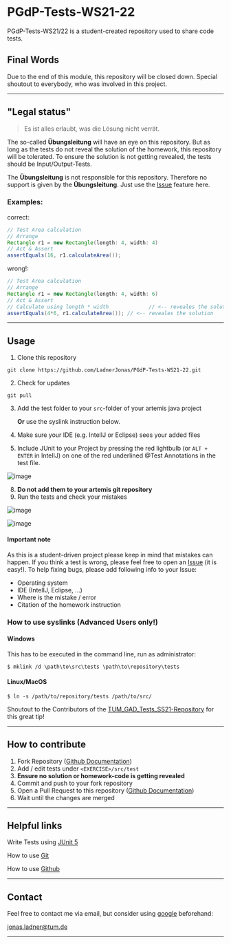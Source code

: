 # PGdP-Tests-WS21-22
 PGdP-Tests-WS21/22 is a student-created repository used to share code tests.

## Final Words

Due to the end of this module, this repository will be closed down. Special shoutout to everybody, who was involved in this project.

---
## "Legal status"
>Es ist alles erlaubt, was die Lösung nicht verrät.

The so-called **__Übungsleitung__** will have an eye on this repository. But as long as the tests do not reveal the solution of the homework, this repository will be tolerated. To ensure the solution is not getting revealed, the tests should be Input/Output-Tests.

The **__Übungsleitung__** is not responsible for this repository. Therefore no support is given by the **__Übungsleitung__**. Just use the [Issue](https://github.com/LadnerJonas/PGdP-Tests-WS21-22#important-note) feature here.

### Examples:

correct:
```java
// Test Area calculation
// Arrange
Rectangle r1 = new Rectangle(length: 4, width: 4)
// Act & Assert
assertEquals(16, r1.calculateArea());
```
wrong!:
```java
// Test Area calculation
// Arrange
Rectangle r1 = new Rectangle(length: 4, width: 6)
// Act & Assert
// Calculate using length * width             // <-- reveales the solution
assertEquals(4*6, r1.calculateArea()); // <-- reveales the solution
```
---

## Usage
1. Clone this repository
```
git clone https://github.com/LadnerJonas/PGdP-Tests-WS21-22.git
```
2. Check for updates
```
git pull
```
3. Add the test folder to your ```src```-folder of your artemis java project
   
   **Or** use the syslink instruction below.
5. Make sure your IDE (e.g. IntelIJ or Eclipse) sees your added files
6. Include JUnit to your Project by pressing the red lightbulb (or ```ALT + ENTER``` in IntelIJ) on one of the red underlined @Test Annotations in the test file.
 
 ![image](https://user-images.githubusercontent.com/92096842/140649461-ea039c79-37bd-4188-b91b-290491e88261.png)

8. **Do not add them to your artemis git repository**
9. Run the tests and check your mistakes

![image](https://user-images.githubusercontent.com/92096842/140649844-6da6a9bb-19c3-43e6-97c7-2d53f9bc2b2b.png)

![image](https://user-images.githubusercontent.com/92096842/140649863-b5e9cd9d-548e-422c-8d11-71f4140f8a0d.png)

#### Important note
As this is a student-driven project please keep in mind that mistakes can happen. If you think a test is wrong, please feel free to open an [Issue](https://docs.github.com/en/issues/tracking-your-work-with-issues/creating-an-issue) (it is easy!). To help fixing bugs, please add following info to your Issue:
- Operating system
- IDE (IntelIJ, Eclipse, ...)
- Where is the mistake / error
- Citation of the homework instruction

### How to use syslinks (Advanced Users only!)
#### Windows
This has to be executed in the command line, run as administrator:
 ```
$ mklink /d \path\to\src\tests \path\to\repository\tests
 ```
#### Linux/MacOS 
```
$ ln -s /path/to/repository/tests /path/to/src/
```
Shoutout to the Contributors of the [TUM_GAD_Tests_SS21-Repository](https://github.com/N0W0RK/TUM_GAD_Tests_SS21) for this great tip!

---

## How to contribute
1. Fork Repository ([Github Documentation](https://docs.github.com/en/get-started/quickstart/fork-a-repo#forking-a-repository))
2. Add / edit tests under `<EXERCISE>/src/test`
3. **Ensure no solution or homework-code is getting revealed**
4. Commit and push to your fork repository
5. Open a Pull Request to this repository ([Github Documentation](https://docs.github.com/en/pull-requests/collaborating-with-pull-requests/proposing-changes-to-your-work-with-pull-requests))
6. Wait until the changes are merged

---
## Helpful links
Write Tests using [JUnit 5](https://junit.org/junit5/docs/current/user-guide/#writing-tests)

How to use [Git](https://www.atlassian.com/de/git/tutorials/learn-git-with-bitbucket-cloud)

How to use [Github](https://guides.github.com/activities/hello-world/)

---
## Contact
Feel free to contact me via email, but consider using [google](https://google.com) beforehand: 

[jonas.ladner@tum.de](mailto:jonas.ladner@tum.de)

---
